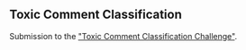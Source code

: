 ## Toxic Comment Classification

Submission to the ["Toxic Comment Classification Challenge"](https://www.kaggle.com/c/jigsaw-toxic-comment-classification-challenge).
